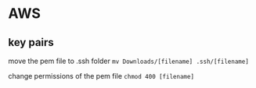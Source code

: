 # AWS

## key pairs

move the pem file to .ssh folder
`mv Downloads/[filename] .ssh/[filename]`

change permissions of the pem file
`chmod 400 [filename]`